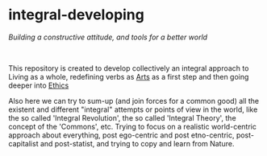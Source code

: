 # integral-developing
<i>Building a constructive attitude, and tools for a better world</i>

&nbsp;

This repository is created to develop collectively an integral approach to Living as a whole, redefining verbs as <a href="https://github.com/IntegralDevs/integral-developing/blob/master/arts.md">Arts</a> as a first step and then going deeper into <a href="https://github.com/IntegralDevs/integral-developing/blob/master/ethics.md">Ethics</a>

Also here we can try to sum-up (and join forces for a common good) all the existent and different "integral" attempts or points of view in the world, like the so called 'Integral Revolution', the so called 'Integral Theory', the concept of the 'Commons', etc. Trying to focus on a realistic world-centric approach about everything, post ego-centric and post etno-centric, post-capitalist and post-statist, and trying to copy and learn from Nature.

